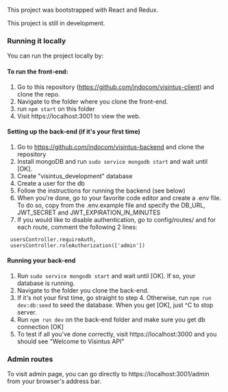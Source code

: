 This project was bootstrapped with React and Redux.

This project is still in development.

### Running it locally
You can run the project locally by:

#### To run the front-end:
1. Go to this repository (https://github.com/indocom/visintus-client) and clone the repo.
2. Navigate to the folder where you clone the front-end.
3. run ```npm start``` on this folder
4. Visit https://localhost:3001 to view the web.

#### Setting up the back-end (if it's your first time)
1. Go to https://github.com/indocom/visintus-backend and clone the repository
2. Install mongoDB and run ```sudo service mongodb start``` and wait until [OK].
3. Create "visintus_development" database
4. Create a user for the db
5. Follow the instructions for running the backend (see below)
6. When you're done, go to your favorite code editor and create a .env file. To do so, copy from the .env.example file and specify the DB_URL, JWT_SECRET and JWT_EXPIRATION_IN_MINUTES
7. If you would like to disable authentication, go to config/routes/ and for each route, comment the following 2 lines: 
```
 usersController.requireAuth,
 usersController.roleAuthorization(['admin'])
```

#### Running your back-end
1. Run ```sudo service mongodb start``` and wait until [OK]. If so, your database is running.
2. Navigate to the folder you clone the back-end. 
3. If it's not your first time, go straight to step 4. Otherwise, run ```npm run dev:db:seed``` to seed the database. When you get [OK], just ^C to stop server.
4. Run ```npm run dev``` on the back-end folder and make sure you get db connection [OK]
5. To test if all you've done correctly, visit https://localhost:3000 and you should see "Welcome to Visintus API"

### Admin routes
To visit admin page, you can go directly to https://localhost:3001/admin from your browser's address bar.
